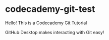 # codecademy-git-test

Hello!
This is a Codecademy Git Tutorial

GitHub Desktop makes interacting with Git easy!

